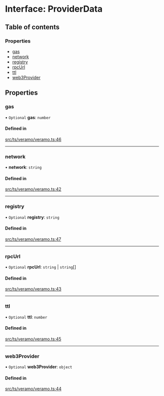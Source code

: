 # Interface: ProviderData

## Table of contents

### Properties

- [gas](ProviderData.md#gas)
- [network](ProviderData.md#network)
- [registry](ProviderData.md#registry)
- [rpcUrl](ProviderData.md#rpcurl)
- [ttl](ProviderData.md#ttl)
- [web3Provider](ProviderData.md#web3provider)

## Properties

### gas

• `Optional` **gas**: `number`

#### Defined in

[src/ts/veramo/veramo.ts:46](https://gitlab.com/i3-market/code/wp3/t3.2/i3m-wallet-monorepo/-/blob/b55ce2a/packages/base-wallet/src/ts/veramo/veramo.ts#L46)

___

### network

• **network**: `string`

#### Defined in

[src/ts/veramo/veramo.ts:42](https://gitlab.com/i3-market/code/wp3/t3.2/i3m-wallet-monorepo/-/blob/b55ce2a/packages/base-wallet/src/ts/veramo/veramo.ts#L42)

___

### registry

• `Optional` **registry**: `string`

#### Defined in

[src/ts/veramo/veramo.ts:47](https://gitlab.com/i3-market/code/wp3/t3.2/i3m-wallet-monorepo/-/blob/b55ce2a/packages/base-wallet/src/ts/veramo/veramo.ts#L47)

___

### rpcUrl

• `Optional` **rpcUrl**: `string` \| `string`[]

#### Defined in

[src/ts/veramo/veramo.ts:43](https://gitlab.com/i3-market/code/wp3/t3.2/i3m-wallet-monorepo/-/blob/b55ce2a/packages/base-wallet/src/ts/veramo/veramo.ts#L43)

___

### ttl

• `Optional` **ttl**: `number`

#### Defined in

[src/ts/veramo/veramo.ts:45](https://gitlab.com/i3-market/code/wp3/t3.2/i3m-wallet-monorepo/-/blob/b55ce2a/packages/base-wallet/src/ts/veramo/veramo.ts#L45)

___

### web3Provider

• `Optional` **web3Provider**: `object`

#### Defined in

[src/ts/veramo/veramo.ts:44](https://gitlab.com/i3-market/code/wp3/t3.2/i3m-wallet-monorepo/-/blob/b55ce2a/packages/base-wallet/src/ts/veramo/veramo.ts#L44)

